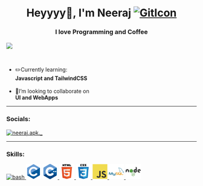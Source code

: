

<h1 align="center">Heyyyy👋, I'm Neeraj  <a href="https://github.com/Bojji3487"><img src="https://skillicons.dev/icons?i=github&perline=1" alt="GitIcon" /></a></h1>
<h3 align="center">I love Programming and Coffee</h3>
<img align="center" src="https://images-wixmp-ed30a86b8c4ca887773594c2.wixmp.com/f/3d079e1f-386b-4bd0-84fc-cce9913fbc0c/df4r3fj-f8dae000-4c4b-4838-8a30-b077466b89ef.jpg/v1/fill/w_1024,h_577,q_75,strp/brothers_in_arms_by_anatofinnstark_df4r3fj-fullview.jpg?token=eyJ0eXAiOiJKV1QiLCJhbGciOiJIUzI1NiJ9.eyJzdWIiOiJ1cm46YXBwOjdlMGQxODg5ODIyNjQzNzNhNWYwZDQxNWVhMGQyNmUwIiwiaXNzIjoidXJuOmFwcDo3ZTBkMTg4OTgyMjY0MzczYTVmMGQ0MTVlYTBkMjZlMCIsIm9iaiI6W1t7ImhlaWdodCI6Ijw9NTc3IiwicGF0aCI6IlwvZlwvM2QwNzllMWYtMzg2Yi00YmQwLTg0ZmMtY2NlOTkxM2ZiYzBjXC9kZjRyM2ZqLWY4ZGFlMDAwLTRjNGItNDgzOC04YTMwLWIwNzc0NjZiODllZi5qcGciLCJ3aWR0aCI6Ijw9MTAyNCJ9XV0sImF1ZCI6WyJ1cm46c2VydmljZTppbWFnZS5vcGVyYXRpb25zIl19.UPjD3lXFgFt1R5OswFt57lHvdzexbGNOzZxMgZT_Rik">
<p align="left"><br/><ul><li>✏️Currently learning:<br/> 
 <b>Javascript and TailwindCSS</b></li><br/>
 <li>🤝I’m looking to collaborate on<br/> 
 <b>UI and WebApps</b></li>
 </ul>
</p>

<hr>

<h3 align="left">Socials:</h3><a href="https://instagram.com/neeraj.apk._" target="blank"><img align="center" src="https://raw.githubusercontent.com/rahuldkjain/github-profile-readme-generator/master/src/images/icons/Social/instagram.svg" alt="neeraj.apk._" height="30" width="40" /></a>
<hr>
<h3 align="left">Skills:</h3>
<p align="left"> <a href="https://www.gnu.org/software/bash/" target="_blank" rel="noreferrer"> <img src="https://www.vectorlogo.zone/logos/gnu_bash/gnu_bash-icon.svg" alt="bash" width="40" height="40"/> </a> <img src="https://raw.githubusercontent.com/devicons/devicon/master/icons/c/c-original.svg" alt="c" width="40" height="40"/> </a> <a href="https://www.w3schools.com/cpp/" target="_blank" rel="noreferrer"> <img src="https://raw.githubusercontent.com/devicons/devicon/master/icons/cplusplus/cplusplus-original.svg" alt="cplusplus" width="40" height="40"/> </a> <a href="https://www.w3.org/html/" target="_blank" rel="noreferrer"> <img src="https://raw.githubusercontent.com/devicons/devicon/master/icons/html5/html5-original-wordmark.svg" alt="html5" width="40" height="40"/> </a> <a href="https://www.w3schools.com/css/" target="_blank" rel="noreferrer"> <img src="https://raw.githubusercontent.com/devicons/devicon/master/icons/css3/css3-original-wordmark.svg" alt="css3" width="40" height="40"/> </a><a href="https://developer.mozilla.org/en-US/docs/Web/JavaScript" target="_blank" rel="noreferrer"> <img src="https://raw.githubusercontent.com/devicons/devicon/master/icons/javascript/javascript-original.svg" alt="javascript" width="40" height="40"/> </a> <a href="https://www.mysql.com/" target="_blank" rel="noreferrer"> <img src="https://raw.githubusercontent.com/devicons/devicon/master/icons/mysql/mysql-original-wordmark.svg" alt="mysql" width="40" height="40"/> </a> <a href="https://nodejs.org" target="_blank" rel="noreferrer"> <img src="https://raw.githubusercontent.com/devicons/devicon/master/icons/nodejs/nodejs-original-wordmark.svg" alt="nodejs" width="40" height="40"/> </a> 
<br>

